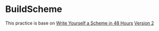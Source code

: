 # BuildScheme

This practice is base on [Write Yourself a Scheme in 48 Hours](https://en.wikibooks.org/wiki/Write_Yourself_a_Scheme_in_48_Hours) [Version 2](https://www.wespiser.com/writings/wyas/home.html)
